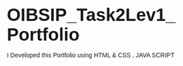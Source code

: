 # OIBSIP_Task2Lev1_Portfolio
I Developed this Portfolio using HTML &amp; CSS , JAVA SCRIPT
<!DOCTYPE html>
<html lang="en">
  <head>
    <meta charset="UTF-8" />
    <meta name="viewport" content="width=device-width, initial-scale=1.0" />
    <title>Portfolio - Pratik Nikam</title>
    <style>
      * {
        margin: 0;
        padding: 0;
        box-sizing: border-box;
        font-family: "Arial", sans-serif;
      }

      body {
        background-color: #121212;
        color: #fff;
        line-height: 1.6;
      }

      .container {
        width: 80%;
        margin: 0 auto;
      }

      header {
        background-color: #1f1f1f;
        padding: 1rem 0;
      }

      nav {
        display: flex;
        justify-content: flex-end;
        gap: 2rem;
      }

      nav a {
        color: #fff;
        text-decoration: none;
        font-weight: bold;
        transition: color 0.3s;
      }

      nav a:hover {
        color: #f39c12;
      }

      .hero {
        text-align: center;
        padding: 4rem 0;
      }

      .hero-content {
        display: inline-block;
        max-width: 500px;
      }

      .profile-pic {
        border-radius: 50%;
        width: 150px;
        height: 150px;
        object-fit: cover;
      }

      h1 {
        margin: 1rem 0;
        font-size: 2.5rem;
      }

      .btn {
        display: inline-block;
        margin-top: 1rem;
        padding: 0.5rem 2rem;
        background-color: #f39c12;
        color: #fff;
        text-decoration: none;
        border-radius: 5px;
        transition: background-color 0.3s;
      }

      .btn:hover {
        background-color: #e67e22;
      }

      .services {
        padding: 2rem 0;
        background-color: #1f1f1f;
      }

      .services h2 {
        text-align: center;
        margin-bottom: 2rem;
        font-size: 2rem;
      }

      .services-cards {
        display: flex;
        justify-content: space-between;
        gap: 1rem;
      }

      .service-card {
        background-color: #292929;
        padding: 1.5rem;
        border-radius: 5px;
        width: 30%;
        text-align: center;
        transition: transform 0.3s;
      }

      .service-card:hover {
        transform: translateY(-10px);
      }

      .service-card h3 {
        margin-bottom: 1rem;
        font-size: 1.5rem;
      }

      .contact {
        text-align: center;
        padding: 2rem 0;
      }

      footer {
        background-color: #1f1f1f;
        text-align: center;
        padding: 1rem 0;
        margin-top: 2rem;
      }
    </style>
  </head>
  <body>
    <header>
      <div class="container">
        <nav>
          <a href="#">Services</a>
          <a href="#">Works</a>
          <a href="#">Blog</a>
        </nav>
      </div>
    </header>
    <section class="hero">
      <div class="container">
        <div class="hero-content">
          <img
            src="https://via.placeholder.com/150"
            alt="Pratik Nikam"
            class="profile-pic"
          />
          <h1>Pratik Nikam</h1>
          <p>Product Designer and Developer, based in California.</p>
          <a href="#" class="btn">My story</a>
        </div>
      </div>
    </section>
    <section class="services">
      <div class="container">
        <h2>Services</h2>
        <div class="services-cards">
          <div class="service-card">
            <h3>Product Designer</h3>
            <p>120 Projects</p>
          </div>
          <div class="service-card">
            <h3>Branding Designer</h3>
            <p>78 Projects</p>
          </div>
          <div class="service-card">
            <h3>Full Stack Developer</h3>
            <p>45 Projects</p>
          </div>
        </div>
      </div>
    </section>
    <section class="contact">
      <div class="container">
        <h2>Contact</h2>
        <p>Any type of query & discussion.</p>
        <a href="mailto:hiscarlos@example.com">hiscarlos@example.com</a>
      </div>
    </section>
    <footer>
      <div class="container">
        <p>&copy; 2024 Carlos Mendoza</p>
      </div>
    </footer>
  </body>
</html>
